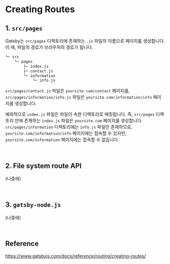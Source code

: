 # Creating Routes

## 1. `src/pages`

Gatsby는 `src/pages` 디렉토리에 존재하는 `.js` 파일의 이름으로 페이지를 생성합니다. 이 때, 파일의 경로가 브라우저의 경로가 됩니다.

```bash
└─ src
    └─ pages
        ├─ index.js
        ├─ contact.js
        └─ information
            └─ info.js
```

`src/pages/contact.js` 파일은 `yoursite.com/contact` 페이지를, `src/pages/information/info.js` 파일은 `yoursite.com/information/info` 페이지를 생성합니다.

예외적으로 `index.js` 파일은 파일이 속한 디렉토리로 매칭됩니다. 즉, `src/pages` 디렉토리 안에 존재하는 `index.js` 파일은 `yoursite.com` 페이지를 생성합니다. `src/pages/information` 디렉토리에는 `info.js` 파일만 존재하므로, `yoursite.com/information/info` 페이지에는 접속할 수 있지만, `yoursite.com/information` 페이지에는 접속할 수 없습니다.

<br>

## 2. File system route API

(나중에)

<br>

## 3. `gatsby-node.js`

(나중에)

<br>

## Reference

https://www.gatsbyjs.com/docs/reference/routing/creating-routes/
